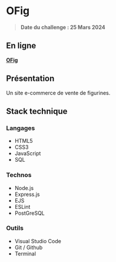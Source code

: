 # OFig

> <strong>Date du challenge : 25 Mars 2024</strong>

## En ligne

<a href="https://kuroinekoo.github.io/KuroiNekOo-OFig/"><strong>OFig</strong></a>

## Présentation

Un site e-commerce de vente de figurines.

## Stack technique

### Langages

- HTML5
- CSS3
- JavaScript
- SQL

### Technos

- Node.js
- Express.js
- EJS
- ESLint
- PostGreSQL

### Outils

- Visual Studio Code
- Git / Github
- Terminal
